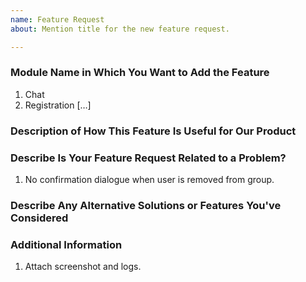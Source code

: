 ```yaml
---
name: Feature Request
about: Mention title for the new feature request.

---
```


### Module Name in Which You Want to Add the Feature

1. Chat 
2. Registration […]



### Description of How This Feature Is Useful for Our Product



### Describe Is Your Feature Request Related to a Problem?

1. No confirmation dialogue when user is removed from group.



### Describe Any Alternative Solutions or Features You've Considered



### Additional Information

1. Attach screenshot and logs.

